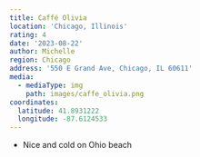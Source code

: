 ```yaml
---
title: Caffé Olivia
location: 'Chicago, Illinois'
rating: 4
date: '2023-08-22'
author: Michelle
region: Chicago
address: '550 E Grand Ave, Chicago, IL 60611'
media:
  - mediaType: img
    path: images/caffe_olivia.png
coordinates:
  latitude: 41.8931222
  longitude: -87.6124533
---
```


- Nice and cold on Ohio beach
